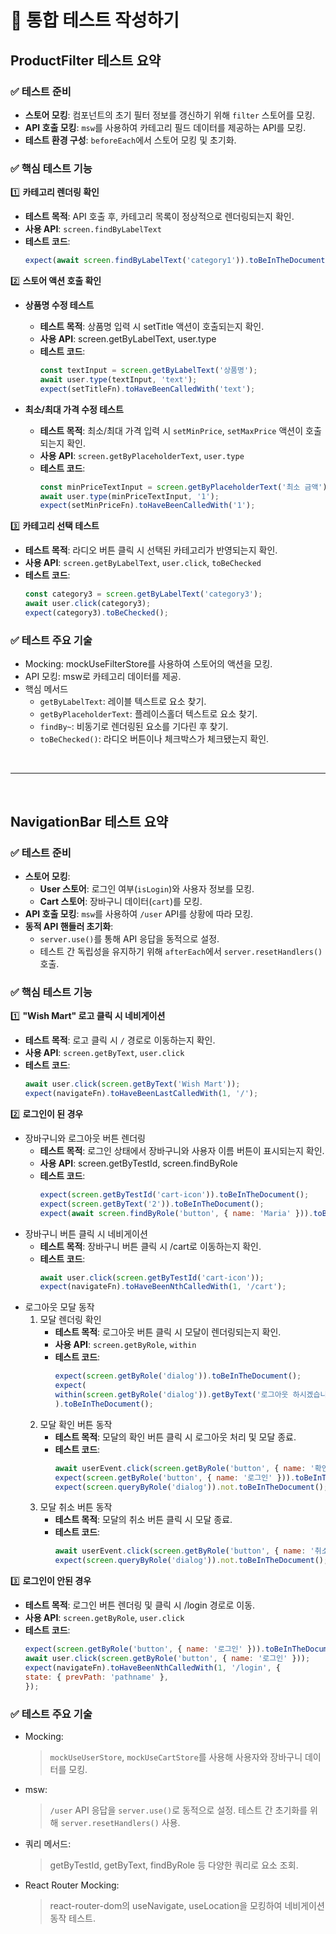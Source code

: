 # 🧪 통합 테스트 작성하기

## ProductFilter 테스트 요약

### ✅ 테스트 준비
- **스토어 모킹**: 컴포넌트의 초기 필터 정보를 갱신하기 위해 `filter` 스토어를 모킹.
- **API 호출 모킹**: `msw`를 사용하여 카테고리 필드 데이터를 제공하는 API를 모킹.
- **테스트 환경 구성**: `beforeEach`에서 스토어 모킹 및 초기화.


### ✅ 핵심 테스트 기능
1️⃣ **카테고리 렌더링 확인**
- **테스트 목적**: API 호출 후, 카테고리 목록이 정상적으로 렌더링되는지 확인.
- **사용 API**: `screen.findByLabelText`
- **테스트 코드**:
    ```js
    expect(await screen.findByLabelText('category1')).toBeInTheDocument();
    ```

2️⃣ **스토어 액션 호출 확인**
- **상품명 수정 테스트**
    - **테스트 목적**: 상품명 입력 시 setTitle 액션이 호출되는지 확인.
    - **사용 API**: screen.getByLabelText, user.type
    - **테스트 코드**:
        ```javascript
        const textInput = screen.getByLabelText('상품명');
        await user.type(textInput, 'text');
        expect(setTitleFn).toHaveBeenCalledWith('text');
        ```

- **최소/최대 가격 수정 테스트**
    - **테스트 목적**: 최소/최대 가격 입력 시 `setMinPrice`, `setMaxPrice` 액션이 호출되는지 확인.
    - **사용 API**: `screen.getByPlaceholderText`, `user.type`
    - **테스트 코드**: 
        ```javascript
        const minPriceTextInput = screen.getByPlaceholderText('최소 금액');
        await user.type(minPriceTextInput, '1');
        expect(setMinPriceFn).toHaveBeenCalledWith('1');
        ```

3️⃣ **카테고리 선택 테스트**<br>
- **테스트 목적**: 라디오 버튼 클릭 시 선택된 카테고리가 반영되는지 확인.
- **사용 API**: `screen.getByLabelText`, `user.click`, `toBeChecked`
- **테스트 코드**:
    ```javascript
    const category3 = screen.getByLabelText('category3');
    await user.click(category3);
    expect(category3).toBeChecked();
    ```

### ✅ 테스트 주요 기술
- Mocking: mockUseFilterStore를 사용하여 스토어의 액션을 모킹.
- API 모킹: msw로 카테고리 데이터를 제공.
- 핵심 메서드
	- `getByLabelText`: 레이블 텍스트로 요소 찾기.
	- `getByPlaceholderText`: 플레이스홀더 텍스트로 요소 찾기.
	- `findBy~`: 비동기로 렌더링된 요소를 기다린 후 찾기.
	- `toBeChecked()`: 라디오 버튼이나 체크박스가 체크됐는지 확인.

<br>

--- 

<br>

## NavigationBar 테스트 요약

### ✅ 테스트 준비
- **스토어 모킹**:
  - **User 스토어**: 로그인 여부(`isLogin`)와 사용자 정보를 모킹.
  - **Cart 스토어**: 장바구니 데이터(`cart`)를 모킹.
- **API 호출 모킹**: `msw`를 사용하여 `/user` API를 상황에 따라 모킹.
- **동적 API 핸들러 초기화**:
  - `server.use()`를 통해 API 응답을 동적으로 설정.
  - 테스트 간 독립성을 유지하기 위해 `afterEach`에서 `server.resetHandlers()` 호출.


### ✅ 핵심 테스트 기능

1️⃣ **"Wish Mart" 로고 클릭 시 네비게이션**
- **테스트 목적**: 로고 클릭 시 `/` 경로로 이동하는지 확인.
- **사용 API**: `screen.getByText`, `user.click`
- **테스트 코드**:
    ```js
    await user.click(screen.getByText('Wish Mart'));
    expect(navigateFn).toHaveBeenLastCalledWith(1, '/');
    ```

2️⃣ **로그인이 된 경우**

- 장바구니와 로그아웃 버튼 렌더링
	- **테스트 목적**: 로그인 상태에서 장바구니와 사용자 이름 버튼이 표시되는지 확인.
	- **사용 API**: screen.getByTestId, screen.findByRole
	- **테스트 코드**:
        ```javascript
        expect(screen.getByTestId('cart-icon')).toBeInTheDocument();
        expect(screen.getByText('2')).toBeInTheDocument();
        expect(await screen.findByRole('button', { name: 'Maria' })).toBeInTheDocument();
        ```
- 장바구니 버튼 클릭 시 네비게이션
	- **테스트 목적**: 장바구니 버튼 클릭 시 /cart로 이동하는지 확인.
	- **테스트 코드**:
        ```javascript
        await user.click(screen.getByTestId('cart-icon'));
        expect(navigateFn).toHaveBeenNthCalledWith(1, '/cart');
        ```
- 로그아웃 모달 동작
	1.	모달 렌더링 확인
	    - **테스트 목적**: 로그아웃 버튼 클릭 시 모달이 렌더링되는지 확인.
	    - **사용 API**: `screen.getByRole`, `within`
	    - **테스트 코드**:
            ```javascript
            expect(screen.getByRole('dialog')).toBeInTheDocument();
            expect(
            within(screen.getByRole('dialog')).getByText('로그아웃 하시겠습니까?'),
            ).toBeInTheDocument();
            ```
    2. 모달 확인 버튼 동작
	    - **테스트 목적**: 모달의 확인 버튼 클릭 시 로그아웃 처리 및 모달 종료.
	    - **테스트 코드**:
            ```javascript
            await userEvent.click(screen.getByRole('button', { name: '확인' }));
            expect(screen.getByRole('button', { name: '로그인' })).toBeInTheDocument();
            expect(screen.queryByRole('dialog')).not.toBeInTheDocument();
            ```
    3.	모달 취소 버튼 동작
	    - **테스트 목적**: 모달의 취소 버튼 클릭 시 모달 종료.
	    - **테스트 코드**:
            ```javascript
            await userEvent.click(screen.getByRole('button', { name: '취소' }));
            expect(screen.queryByRole('dialog')).not.toBeInTheDocument();           
            ```

3️⃣ **로그인이 안된 경우**
- **테스트 목적**: 로그인 버튼 렌더링 및 클릭 시 /login 경로로 이동.
- **사용 API**: `screen.getByRole`, `user.click`
- **테스트 코드**:
    ```javascript
    expect(screen.getByRole('button', { name: '로그인' })).toBeInTheDocument();
    await user.click(screen.getByRole('button', { name: '로그인' }));
    expect(navigateFn).toHaveBeenNthCalledWith(1, '/login', {
    state: { prevPath: 'pathname' },
    });
    ```

### ✅ 테스트 주요 기술
- Mocking:
    > `mockUseUserStore`, `mockUseCartStore`를 사용해 사용자와 장바구니 데이터를 모킹.
- msw:
    > `/user` API 응답을 `server.use()`로 동적으로 설정.
    > 테스트 간 초기화를 위해 `server.resetHandlers()` 사용.
- 쿼리 메서드:
	> getByTestId, getByText, findByRole 등 다양한 쿼리로 요소 조회.
- React Router Mocking:
    > react-router-dom의 useNavigate, useLocation을 모킹하여 네비게이션 동작 테스트.